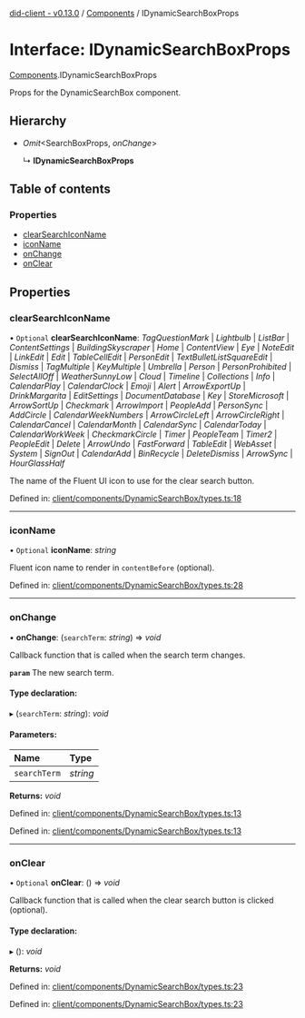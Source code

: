 [did-client - v0.13.0](../README.md) / [Components](../modules/components.md) / IDynamicSearchBoxProps

# Interface: IDynamicSearchBoxProps

[Components](../modules/components.md).IDynamicSearchBoxProps

Props for the DynamicSearchBox component.

## Hierarchy

* *Omit*<SearchBoxProps, *onChange*\>

  ↳ **IDynamicSearchBoxProps**

## Table of contents

### Properties

- [clearSearchIconName](components.idynamicsearchboxprops.md#clearsearchiconname)
- [iconName](components.idynamicsearchboxprops.md#iconname)
- [onChange](components.idynamicsearchboxprops.md#onchange)
- [onClear](components.idynamicsearchboxprops.md#onclear)

## Properties

### clearSearchIconName

• `Optional` **clearSearchIconName**: *TagQuestionMark* \| *Lightbulb* \| *ListBar* \| *ContentSettings* \| *BuildingSkyscraper* \| *Home* \| *ContentView* \| *Eye* \| *NoteEdit* \| *LinkEdit* \| *Edit* \| *TableCellEdit* \| *PersonEdit* \| *TextBulletListSquareEdit* \| *Dismiss* \| *TagMultiple* \| *KeyMultiple* \| *Umbrella* \| *Person* \| *PersonProhibited* \| *SelectAllOff* \| *WeatherSunnyLow* \| *Cloud* \| *Timeline* \| *Collections* \| *Info* \| *CalendarPlay* \| *CalendarClock* \| *Emoji* \| *Alert* \| *ArrowExportUp* \| *DrinkMargarita* \| *EditSettings* \| *DocumentDatabase* \| *Key* \| *StoreMicrosoft* \| *ArrowSortUp* \| *Checkmark* \| *ArrowImport* \| *PeopleAdd* \| *PersonSync* \| *AddCircle* \| *CalendarWeekNumbers* \| *ArrowCircleLeft* \| *ArrowCircleRight* \| *CalendarCancel* \| *CalendarMonth* \| *CalendarSync* \| *CalendarToday* \| *CalendarWorkWeek* \| *CheckmarkCircle* \| *Timer* \| *PeopleTeam* \| *Timer2* \| *PeopleEdit* \| *Delete* \| *ArrowUndo* \| *FastForward* \| *TableEdit* \| *WebAsset* \| *System* \| *SignOut* \| *CalendarAdd* \| *BinRecycle* \| *DeleteDismiss* \| *ArrowSync* \| *HourGlassHalf*

The name of the Fluent UI icon to use for the clear search button.

Defined in: [client/components/DynamicSearchBox/types.ts:18](https://github.com/Puzzlepart/did/blob/dev/client/components/DynamicSearchBox/types.ts#L18)

___

### iconName

• `Optional` **iconName**: *string*

Fluent icon name to render in `contentBefore` (optional).

Defined in: [client/components/DynamicSearchBox/types.ts:28](https://github.com/Puzzlepart/did/blob/dev/client/components/DynamicSearchBox/types.ts#L28)

___

### onChange

• **onChange**: (`searchTerm`: *string*) => *void*

Callback function that is called when the search term changes.

**`param`** The new search term.

#### Type declaration:

▸ (`searchTerm`: *string*): *void*

#### Parameters:

Name | Type |
:------ | :------ |
`searchTerm` | *string* |

**Returns:** *void*

Defined in: [client/components/DynamicSearchBox/types.ts:13](https://github.com/Puzzlepart/did/blob/dev/client/components/DynamicSearchBox/types.ts#L13)

Defined in: [client/components/DynamicSearchBox/types.ts:13](https://github.com/Puzzlepart/did/blob/dev/client/components/DynamicSearchBox/types.ts#L13)

___

### onClear

• `Optional` **onClear**: () => *void*

Callback function that is called when the clear search button is clicked (optional).

#### Type declaration:

▸ (): *void*

**Returns:** *void*

Defined in: [client/components/DynamicSearchBox/types.ts:23](https://github.com/Puzzlepart/did/blob/dev/client/components/DynamicSearchBox/types.ts#L23)

Defined in: [client/components/DynamicSearchBox/types.ts:23](https://github.com/Puzzlepart/did/blob/dev/client/components/DynamicSearchBox/types.ts#L23)
